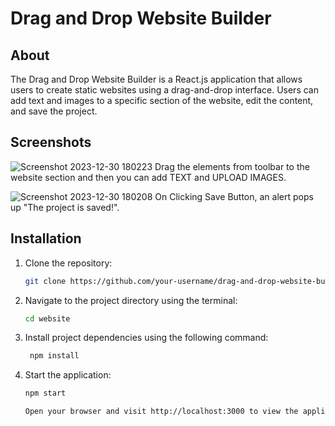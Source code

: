 # Drag and Drop Website Builder

## About

The Drag and Drop Website Builder is a React.js application that allows users to create static websites using a drag-and-drop interface. Users can add text and images to a specific section of the website, edit the content, and save the project.

## Screenshots

![Screenshot 2023-12-30 180223](https://github.com/AdityaSingh2005/Drag-and-Drop-Website-Builder/assets/103613774/c2628d28-e120-4e7d-9e01-02b9e1e14191)
Drag the elements from toolbar to the website section and then you can add TEXT and UPLOAD IMAGES.

![Screenshot 2023-12-30 180208](https://github.com/AdityaSingh2005/Drag-and-Drop-Website-Builder/assets/103613774/346c00ca-d242-4a69-a2d3-9486de4302b7)
On Clicking Save Button, an alert pops up "The project is saved!".

## Installation

1. Clone the repository:

   ```bash
   git clone https://github.com/your-username/drag-and-drop-website-builder.git

2. Navigate to the project directory using the terminal:

   ```bash
   cd website

3. Install project dependencies using the following command:

   ```bash
    npm install

4. Start the application:

    ```bash
    npm start

    Open your browser and visit http://localhost:3000 to view the application.
